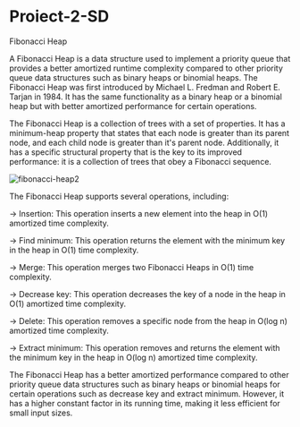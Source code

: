 # Proiect-2-SD
Fibonacci Heap

  A Fibonacci Heap is a data structure used to implement a priority queue that provides a better amortized runtime complexity compared to other priority queue data structures such as binary heaps or binomial heaps. The Fibonacci Heap was first introduced by Michael L. Fredman and Robert E. Tarjan in 1984. It has the same functionality as a binary heap or a binomial heap but with better amortized performance for certain operations.

  The Fibonacci Heap is a collection of trees with a set of properties. It has a minimum-heap property that states that each node is greater than its parent node, and each child node is greater than it's parent node. Additionally, it has a specific structural property that is the key to its improved performance: it is a collection of trees that obey a Fibonacci sequence.
  
  ![fibonacci-heap2](https://user-images.githubusercontent.com/105515716/234972515-cae44be0-7060-48e8-93c5-3180d4da28bd.png)

 The Fibonacci Heap supports several operations, including:

-> Insertion: This operation inserts a new element into the heap in O(1) amortized time complexity.

-> Find minimum: This operation returns the element with the minimum key in the heap in O(1) time complexity.

-> Merge: This operation merges two Fibonacci Heaps in O(1) time complexity.

-> Decrease key: This operation decreases the key of a node in the heap in O(1) amortized time complexity.

-> Delete: This operation removes a specific node from the heap in O(log n) amortized time complexity.

-> Extract minimum: This operation removes and returns the element with the minimum key in the heap in O(log n) amortized time complexity.

  The Fibonacci Heap has a better amortized performance compared to other priority queue data structures such as binary heaps or binomial heaps for certain operations such as decrease key and extract minimum. However, it has a higher constant factor in its running time, making it less efficient for small input sizes.
